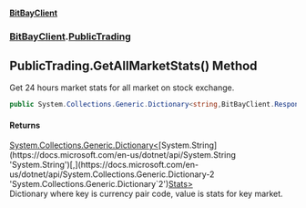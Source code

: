 #### [BitBayClient](./index.md 'index')
### [BitBayClient](./BitBayClient.md 'BitBayClient').[PublicTrading](./BitBayClient-PublicTrading.md 'BitBayClient.PublicTrading')
## PublicTrading.GetAllMarketStats() Method
Get 24 hours market stats for all market on stock exchange.  
```csharp
public System.Collections.Generic.Dictionary<string,BitBayClient.ResponseModel.Stats> GetAllMarketStats();
```
#### Returns
[System.Collections.Generic.Dictionary&lt;](https://docs.microsoft.com/en-us/dotnet/api/System.Collections.Generic.Dictionary-2 'System.Collections.Generic.Dictionary`2')[System.String](https://docs.microsoft.com/en-us/dotnet/api/System.String 'System.String')[,](https://docs.microsoft.com/en-us/dotnet/api/System.Collections.Generic.Dictionary-2 'System.Collections.Generic.Dictionary`2')[Stats](./BitBayClient-ResponseModel-Stats.md 'BitBayClient.ResponseModel.Stats')[&gt;](https://docs.microsoft.com/en-us/dotnet/api/System.Collections.Generic.Dictionary-2 'System.Collections.Generic.Dictionary`2')  
Dictionary where key is currency pair code, value is stats for key market.  
